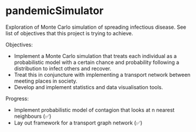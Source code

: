 # pandemicSimulator
Exploration of Monte Carlo simulation of spreading infectious disease. See list of objectives that this project is trying to achieve.

Objectives:
  - Implement  a Monte Carlo simulation that treats each individual as a probabilistic model with a certain chance and probability following a distribution to infect others and recover.
  - Treat this in conjuncture with implementing a transport network between meeting places in society.
  - Develop and implement statistics and data visualisation tools.

Progress:
  - Implement probabilistic model of contagion that looks at n nearest neighbours (✅)
  - Lay out framework for a transport graph network (✅)
